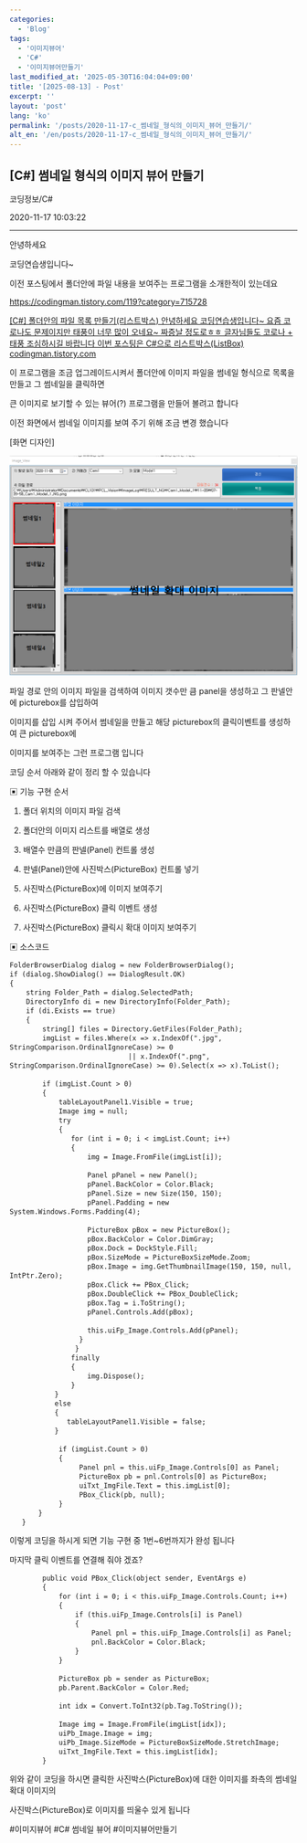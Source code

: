 ```yaml
---
categories:
  - 'Blog'
tags:
  - '이미지뷰어'
  - 'C#'
  - '이미지뷰어만들기'
last_modified_at: '2025-05-30T16:04:04+09:00'
title: '[2025-08-13] - Post'
excerpt: ''
layout: 'post'
lang: 'ko'
permalink: '/posts/2020-11-17-c_썸네일_형식의_이미지_뷰어_만들기/'
alt_en: '/en/posts/2020-11-17-c_썸네일_형식의_이미지_뷰어_만들기/'
---
```


## [C#] 썸네일 형식의 이미지 뷰어 만들기

코딩정보/C#

2020-11-17 10:03:22

* * *

안녕하세요

코딩연습생입니다~

이전 포스팅에서 폴더안에 파일 내용을 보여주는 프로그램을 소개한적이 있는데요

<https://codingman.tistory.com/119?category=715728>

[ [C#] 폴더안의 파일 목록 만들기(리스트박스) 안녕하세요 코딩연습생입니다~ 요즘 코로나도 문제이지만 태풍이 너무 많이 오네요~ 짜증날
정도로ㅎㅎ 글자님들도 코로나 + 태풍 조심하시길 바랍니다 이번 포스팅은 C#으로 리스트박스(ListBox)
codingman.tistory.com ](https://codingman.tistory.com/119?category=715728)

이 프로그램을 조금 업그레이드시켜서 폴더안에 이미지 파일을 썸네일 형식으로 목록을 만들고 그 썸네일을 클릭하면

큰 이미지로 보기할 수 있는 뷰어(?) 프로그램을 만들어 볼려고 합니다

이전 화면에서 썸네일 이미지를 보여 주기 위해 조금 변경 했습니다

[화면 디자인]

![](/assets/images/c_썸네일_형식의_이미지_뷰어_만들기/img.png)

파일 경로 안의 이미지 파일을 검색하여 이미지 갯수만 큼 panel을 생성하고 그 판넬안에 picturebox를 삽입하여

이미지를 삽입 시켜 주어서 썸네일을 만들고 해당 picturebox의 클릭이벤트를 생성하여 큰 picturebox에

이미지를 보여주는 그런 프로그램 입니다

코딩 순서 아래와 같이 정리 할 수 있습니다

▣ 기능 구현 순서

1) 폴더 위치의 이미지 파일 검색

2) 폴더안의 이미지 리스트를 배열로 생성

3) 배열수 만큼의 판넬(Panel) 컨트롤 생성

4) 판넬(Panel)안에 사진박스(PictureBox) 컨트롤 넣기

5) 사진박스(PictureBox)에 이미지 보여주기

6) 사진박스(PictureBox) 클릭 이벤트 생성

7) 사진박스(PictureBox) 클릭시 확대 이미지 보여주기

▣ 소스코드

    
    
    FolderBrowserDialog dialog = new FolderBrowserDialog(); 
    if (dialog.ShowDialog() == DialogResult.OK) 
    { 
        string Folder_Path = dialog.SelectedPath; 
        DirectoryInfo di = new DirectoryInfo(Folder_Path); 
        if (di.Exists == true) 
        { 
        	string[] files = Directory.GetFiles(Folder_Path);
            imgList = files.Where(x => x.IndexOf(".jpg", StringComparison.OrdinalIgnoreCase) >= 0
                                 || x.IndexOf(".png", StringComparison.OrdinalIgnoreCase) >= 0).Select(x => x).ToList();
    
            if (imgList.Count > 0)
            {
                tableLayoutPanel1.Visible = true;
                Image img = null;
                try
                {
                   for (int i = 0; i < imgList.Count; i++)
                   {
                       img = Image.FromFile(imgList[i]);
    
    				   Panel pPanel = new Panel();
                       pPanel.BackColor = Color.Black;
                       pPanel.Size = new Size(150, 150);
                       pPanel.Padding = new System.Windows.Forms.Padding(4);
    
                       PictureBox pBox = new PictureBox();
                       pBox.BackColor = Color.DimGray;
                       pBox.Dock = DockStyle.Fill;
                       pBox.SizeMode = PictureBoxSizeMode.Zoom;
                       pBox.Image = img.GetThumbnailImage(150, 150, null, IntPtr.Zero);
                       pBox.Click += PBox_Click;
                       pBox.DoubleClick += PBox_DoubleClick;
                       pBox.Tag = i.ToString();
                       pPanel.Controls.Add(pBox);
    
                       this.uiFp_Image.Controls.Add(pPanel);
                     }
                    }
                   finally
                   {
                       img.Dispose();
                   }
               }
               else
               {
                  tableLayoutPanel1.Visible = false;
               }
    
    			if (imgList.Count > 0)
                {
                     Panel pnl = this.uiFp_Image.Controls[0] as Panel;
                     PictureBox pb = pnl.Controls[0] as PictureBox;
                     uiTxt_ImgFile.Text = this.imgList[0];
                     PBox_Click(pb, null);
                }
           }
       }

이렇게 코딩을 하시게 되면 기능 구현 중 1번~6번까지가 완성 됩니다

마지막 클릭 이벤트를 연결해 줘야 겠죠?

    
    
            public void PBox_Click(object sender, EventArgs e)
            {                        
                for (int i = 0; i < this.uiFp_Image.Controls.Count; i++)
                {
                    if (this.uiFp_Image.Controls[i] is Panel)
                    {
                        Panel pnl = this.uiFp_Image.Controls[i] as Panel;
                        pnl.BackColor = Color.Black;
                    }
                }
    
                PictureBox pb = sender as PictureBox;
                pb.Parent.BackColor = Color.Red;
    
                int idx = Convert.ToInt32(pb.Tag.ToString());
    
                Image img = Image.FromFile(imgList[idx]);
                uiPb_Image.Image = img;
                uiPb_Image.SizeMode = PictureBoxSizeMode.StretchImage;
                uiTxt_ImgFile.Text = this.imgList[idx];
            }

위와 같이 코딩을 하시면 클릭한 사진박스(PictureBox)에 대한 이미지를 좌측의 썸네일 확대 이미지의

사진박스(PictureBox)로 이미지를 띄울수 있게 됩니다

  

#이미지뷰어 #C# 썸네일 뷰어 #이미지뷰어만들기

